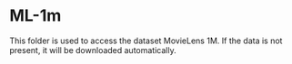 # ML-1m

This folder is used to access the dataset MovieLens 1M. If the data is not present, it will be downloaded automatically.

